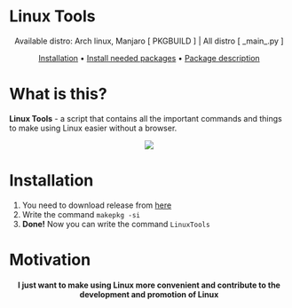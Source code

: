  # Linux Tools


<p align="center">
 Available distro: Arch linux, Manjaro [ PKGBUILD ] | All distro [ _main_.py ]
</p> 
 
<p align=center>
  <a href="#what-is-this">Installation</a>
  •
  <a href="#installation">Install needed packages</a>
  •
  <a href="#motivation">Package description</a>
</p>

# What is this?

**Linux Tools** - a script that contains all the important commands and things to make using Linux easier without a browser.

<p align=center>
  <img src="https://i.imgur.com/pVpWZQI.png">
</p>

# Installation

1. You need to download release from [here](https://github.com/naddurkostia/LinuxTools/releases/tag/PKGBUILD)
2. Write the command `makepkg -si`
3. **Done!** Now you can write the command `LinuxTools`

# Motivation

<h4 align="center">
 I just want to make using Linux more convenient and contribute to the development and promotion of Linux
</h4>
